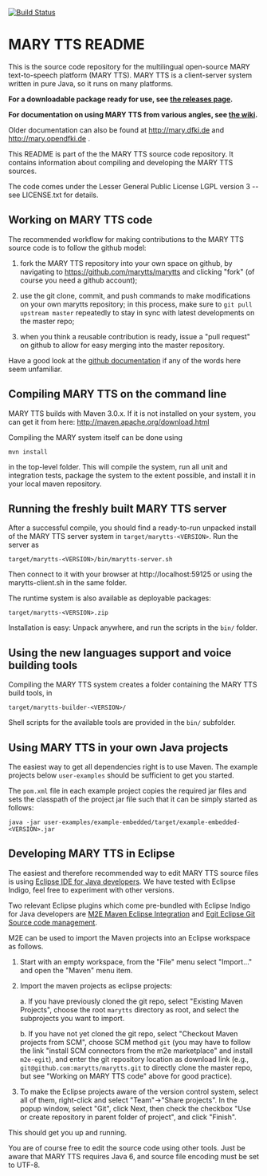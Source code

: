 [![Build Status](https://travis-ci.org/mozilla/marytts.svg?branch=5.1.x)](https://travis-ci.org/mozilla/marytts)

MARY TTS README
===============

This is the source code repository for the multilingual open-source MARY
text-to-speech platform (MARY TTS).  MARY TTS is a client-server system written
in pure Java, so it runs on many platforms.

**For a downloadable package ready for use, see [the releases
  page](https://github.com/marytts/marytts/releases).**

**For documentation on using MARY TTS from various angles, see
  [the wiki](https://github.com/marytts/marytts/wiki).**
  
Older documentation can also be found at http://mary.dfki.de and
http://mary.opendfki.de .


This README is part of the the MARY TTS source code repository. It contains
information about compiling and developing the MARY TTS sources.

The code comes under the Lesser General Public License LGPL version 3 -- see
LICENSE.txt for details.


Working on MARY TTS code
------------------------

The recommended workflow for making contributions to the MARY TTS source code is
to follow the github model:

1. fork the MARY TTS repository into your own space on github, by navigating to
   https://github.com/marytts/marytts and clicking "fork" (of course you need a
   github account);
 
2. use the git clone, commit, and push commands to make modifications on your
   own marytts repository; in this process, make sure to `git pull upstream
   master` repeatedly to stay in sync with latest developments on the master
   repo;

3. when you think a reusable contribution is ready, issue a "pull request" on
   github to allow for easy merging into the master repository.
   
Have a good look at the [github documentation](http://help.github.com/) if any
of the words here seem unfamiliar.


Compiling MARY TTS on the command line
--------------------------------------

MARY TTS builds with Maven 3.0.x. If it is not installed on your system, you can
get it from here: http://maven.apache.org/download.html

Compiling the MARY system itself can be done using

    mvn install

in the top-level folder. This will compile the system, run all unit and
integration tests, package the system to the extent possible, and install it in
your local maven repository.


Running the freshly built MARY TTS server
-----------------------------------------

After a successful compile, you should find a ready-to-run unpacked install of
the MARY TTS server system in `target/marytts-<VERSION>`. Run the server as

	target/marytts-<VERSION>/bin/marytts-server.sh
	
Then connect to it with your browser at http://localhost:59125 or using the
marytts-client.sh in the same folder.

The runtime system is also available as deployable packages:

    target/marytts-<VERSION>.zip

Installation is easy: Unpack anywhere, and run the scripts in the `bin/` folder.


Using the new languages support and voice building tools
--------------------------------------------------------

Compiling the MARY TTS system creates a folder containing the MARY TTS build
tools, in

    target/marytts-builder-<VERSION>/

Shell scripts for the available tools are provided in the `bin/` subfolder.


Using MARY TTS in your own Java projects
----------------------------------------

The easiest way to get all dependencies right is to use Maven. The example
projects below `user-examples` should be sufficient to get you started.

The `pom.xml` file in each example project copies the required jar files and
sets the classpath of the project jar file such that it can be simply started as
follows:

    java -jar user-examples/example-embedded/target/example-embedded-<VERSION>.jar


Developing MARY TTS in Eclipse
------------------------------

The easiest and therefore recommended way to edit MARY TTS source files is using
[Eclipse IDE for Java developers](http://eclipse.org).  We have tested with
Eclipse Indigo, feel free to experiment with other versions.

Two relevant Eclipse plugins which come pre-bundled with Eclipse Indigo for Java
developers are [M2E Maven Eclipse Integration](http://eclipse.org/m2e/) and
[Egit Eclipse Git Source code management](http://eclipse.org/egit/).

M2E can be used to import the Maven projects into an Eclipse workspace as
follows.

1. Start with an empty workspace, from the "File" menu select "Import..." and
open the "Maven" menu item.

2. Import the maven projects as eclipse projects:

    a. If you have previously cloned the git repo, select "Existing Maven
    Projects", choose the root `marytts` directory as root, and select the
    subprojects you want to import.

    b. If you have not yet cloned the git repo, select "Checkout Maven projects
       from SCM", choose SCM method `git` (you may have to follow the link
       "install SCM connectors from the m2e marketplace" and install
       `m2e-egit`), and enter the git repository location as download link
       (e.g., `git@github.com:marytts/marytts.git` to directly clone the master
       repo, but see "Working on MARY TTS code" above for good practice).

3. To make the Eclipse projects aware of the version control system, select all
   of them, right-click and select "Team"->"Share projects".  In the popup
   window, select "Git", click Next, then check the checkbox "Use or create
   repository in parent folder of project", and click "Finish".

This should get you up and running.

You are of course free to edit the source code using other tools. Just be aware
that MARY TTS requires Java 6, and source file encoding must be set to UTF-8.
